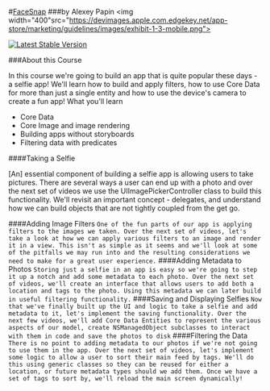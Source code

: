 #[FaceSnap](https://teamtreehouse.com/library/build-a-selfie-app-with-swift-2)
###by Alexey Papin
<img width="400"src="https://devimages.apple.com.edgekey.net/app-store/marketing/guidelines/images/exhibit-1-3-mobile.png">

[![Latest Stable Version](https://poser.pugx.org/edward/aaa/v/stable)](https://packagist.org/packages/edward/aaa)

###About this Course

In this course we're going to build an app that is quite popular these days - a selfie app! We'll learn how to build and apply filters, how to use Core Data for more than just a single entity and how to use the device's camera to create a fun app!
What you'll learn

- Core Data
- Core Image and image rendering
- Building apps without storyboards
- Filtering data with predicates

####Taking a Selfie

[An] essential component of building a selfie app is allowing users to take pictures. There are several ways a user can end up with a photo and over the next set of videos we use the UIImagePickerController class to build this functionality. We'll revisit an important concept - delegates, and understand how we can build objects that are not tightly coupled from the get go.

####Adding Image Filters
`
One of the fun parts of our app is applying filters to the images we taken. Over the next set of videos, let's take a look at how we can apply various filters to an image and render it in a view. This isn't as simple as it seems and we'll look at some of the pitfalls we may run into and the resulting considerations we need to make for a great user experience.
`
####Adding Metadata to Photos
`
Storing just a selfie in an app is easy so we're going to step it up a notch and add some metadata to each photo. Over the next set of videos, we'll create an interface that allows users to add both a location and tags to the photo. Using this metadata we can later build in useful filtering functionality.
`
####Saving and Displaying Selfies
`
Now that we've finally built up the UI and logic to take a selfie and add metadata to it, let's implement the saving functionality. Over the next few videos, we'll add Core Data Entities to represent the various aspects of our model, create NSManagedObject subclasses to interact with them in code and save the photos to disk
`
####Filtering the Data
`
There is no point to adding metadata to our photos if we're not going to use them in the app. Over the next set of videos, let's implement some logic to allow a user to sort their main feed by tags. We'll do this using generic classes so they can be reused for either a location, or future metadata types should we add them. Once we have a set of tags to sort by, we'll reload the main screen dynamically!
`
